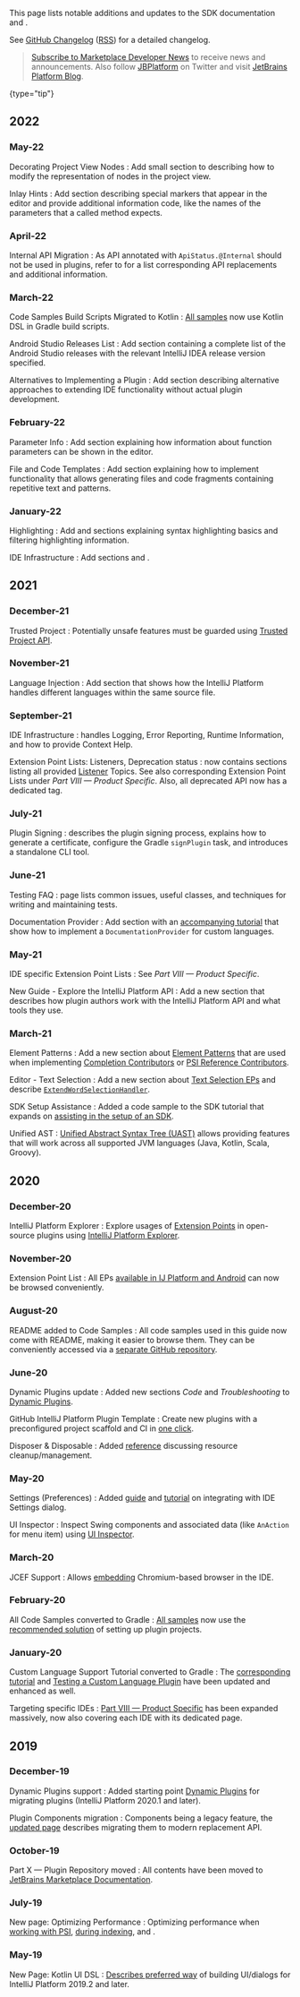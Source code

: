 [//]: # (title: Content Updates)
<!-- Copyright 2000-2022 JetBrains s.r.o. and other contributors. Use of this source code is governed by the Apache 2.0 license that can be found in the LICENSE file. -->

This page lists notable additions and updates to the SDK documentation and [](code_samples.md).

See [GitHub Changelog](https://github.com/JetBrains/intellij-sdk-docs/commits/main) ([RSS](https://github.com/JetBrains/intellij-sdk-docs/commits/main.atom)) for a detailed changelog.

> [Subscribe to Marketplace Developer News](https://jb.gg/mp-updates) to receive news and announcements.
> Also follow [JBPlatform](https://twitter.com/JBPlatform/) on Twitter and visit [JetBrains Platform Blog](https://blog.jetbrains.com/platform/).
>
{type="tip"}

## 2022

### May-22

Decorating Project View Nodes
: Add small section to [](project_view.md) describing how to modify the representation of nodes in the project view.

Inlay Hints
: Add section [](inlay_hints.md) describing special markers that appear in the editor and provide additional information code, like the names of the parameters that a called method expects.

### April-22

Internal API Migration
: As API annotated with `ApiStatus.@Internal` should not be used in plugins, refer to [](api_internal.md) for a list corresponding API replacements and additional information.

### March-22

Code Samples Build Scripts Migrated to Kotlin
: [All samples](https://github.com/JetBrains/intellij-sdk-docs/tree/main/code_samples) now use Kotlin DSL in Gradle build scripts.

Android Studio Releases List
: Add [](android_studio_releases_list.md) section containing a complete list of the Android Studio releases with the relevant IntelliJ IDEA release version specified.

Alternatives to Implementing a Plugin
: Add [](plugin_alternatives.md) section describing alternative approaches to extending IDE functionality without actual plugin development.

### February-22

Parameter Info
: Add [](parameter_info.md) section explaining how information about function parameters can be shown in the editor.

File and Code Templates
: Add [](file_and_code_templates.md) section explaining how to implement functionality that allows generating files and code fragments containing repetitive text and patterns.

### January-22

Highlighting
: Add [](syntax_errors.md) and [](controlling_highlighting.md) sections explaining syntax highlighting basics and filtering highlighting information.

IDE Infrastructure
: Add sections [](ide_infrastructure.md#application-events) and [](ide_infrastructure.md#plugin-management).

## 2021

### December-21

Trusted Project
: Potentially unsafe features must be guarded using [Trusted Project API](trusted_projects.md).

### November-21

Language Injection
: Add [](language_injection.md) section that shows how the IntelliJ Platform handles different languages within the same source file.


### September-21

IDE Infrastructure
: [](ide_infrastructure.md) handles Logging, Error Reporting, Runtime Information, and how to provide Context Help.

Extension Point Lists: Listeners, Deprecation status
: [](extension_point_list.md) now contains sections listing all provided [Listener](plugin_listeners.md) Topics. See also corresponding Extension Point Lists under _Part VIII — Product Specific_. Also, all deprecated API now has a dedicated tag.

### July-21

Plugin Signing
: [](plugin_signing.md) describes the plugin signing process, explains how to generate a certificate, configure the Gradle `signPlugin` task, and introduces a standalone CLI tool.

### June-21

Testing FAQ
: [](testing_faq.md) page lists common issues, useful classes, and techniques for writing and maintaining tests.

Documentation Provider
: Add [](documentation.md) section with an [accompanying tutorial](documentation_provider.md) that show how to implement a `DocumentationProvider` for custom languages.

### May-21

IDE specific Extension Point Lists
: See _Part VIII — Product Specific_.

New Guide - Explore the IntelliJ Platform API
: Add a new section [](explore_api.md) that describes how plugin authors work with the IntelliJ Platform API and what tools they use.

### March-21

Element Patterns
: Add a new section about [Element Patterns](element_patterns.md) that are used when implementing [Completion Contributors](completion_contributor.md) or [PSI Reference Contributors](psi_references.md#contributed-references).

Editor - Text Selection
: Add a new section about [Text Selection EPs](text_selection.md) and describe [`ExtendWordSelectionHandler`](upsource:///platform/lang-api/src/com/intellij/codeInsight/editorActions/ExtendWordSelectionHandler.java).

SDK Setup Assistance
: Added a code sample to the SDK tutorial that expands on [assisting in the setup of an SDK](sdk.md#assisting-in-setting-up-an-sdk).

Unified AST
: [Unified Abstract Syntax Tree (UAST)](uast.md) allows providing features that will work across all supported JVM languages (Java, Kotlin, Scala, Groovy).

## 2020

### December-20

IntelliJ Platform Explorer
: Explore usages of [Extension Points](extension_point_list.md) in open-source plugins using [IntelliJ Platform Explorer](https://jb.gg/ipe).

### November-20

Extension Point List
: All EPs [available in IJ Platform and Android](extension_point_list.md) can now be browsed conveniently.

### August-20

README added to Code Samples
: All code samples used in this guide now come with <path>README</path>, making it easier to browse them. They can be conveniently accessed via a [separate GitHub repository](https://github.com/JetBrains/intellij-sdk-code-samples).

### June-20

Dynamic Plugins update
: Added new sections _Code_ and _Troubleshooting_ to [Dynamic Plugins](dynamic_plugins.md).

GitHub IntelliJ Platform Plugin Template
: Create new plugins with a preconfigured project scaffold and CI in [one click](github_template.md).

Disposer & Disposable
: Added [reference](disposers.md) discussing resource cleanup/management.

### May-20

Settings (Preferences)
: Added [guide](settings_guide.md) and [tutorial](settings_tutorial.md) on integrating with IDE Settings dialog.

UI Inspector
: Inspect Swing components and associated data (like `AnAction` for menu item) using [UI Inspector](internal_ui_inspector.md).

### March-20

JCEF Support
: Allows [embedding](jcef.md) Chromium-based browser in the IDE.

### February-20

All Code Samples converted to Gradle
: [All samples](https://github.com/JetBrains/intellij-sdk-docs/tree/main/code_samples) now use the [recommended solution](gradle_build_system.md) of setting up plugin projects.

### January-20

Custom Language Support Tutorial converted to Gradle
: The [corresponding tutorial](custom_language_support_tutorial.md) and [Testing a Custom Language Plugin](writing_tests_for_plugins.md) have been updated and enhanced as well.

Targeting specific IDEs
: [Part VIII — Product Specific](plugin_compatibility.md) has been expanded massively, now also covering each IDE with its dedicated page.

## 2019

### December-19

Dynamic Plugins support
: Added starting point [Dynamic Plugins](dynamic_plugins.md) for migrating plugins (IntelliJ Platform 2020.1 and later).

Plugin Components migration
: Components being a legacy feature, the [updated page](plugin_components.md) describes migrating them to modern replacement API.

### October-19

Part X — Plugin Repository moved
: All contents have been moved to [JetBrains Marketplace Documentation](https://plugins.jetbrains.com/docs/marketplace/).

### July-19

New page: Optimizing Performance
: Optimizing performance when [working with PSI](psi_performance.md), [during indexing](indexing_and_psi_stubs.md#improving-indexing-performance), and [](general_threading_rules.md#avoiding-ui-freezes).

### May-19

New Page: Kotlin UI DSL
: [Describes preferred way](kotlin_ui_dsl.md) of building UI/dialogs for IntelliJ Platform 2019.2 and later.
